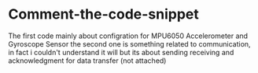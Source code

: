 # Comment-the-code-snippet
The first code mainly about configration for MPU6050 Accelerometer and Gyroscope Sensor 
the second one is something related to communication, in fact i couldn't understand it will but its about sending receiving and acknowledgment for data transfer (not attached)
